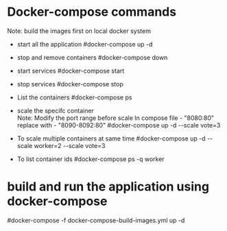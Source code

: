 # Docker-compose commands 

Note: build the images first on local docker system
- start all the application
#docker-compose up -d 

- stop and remove containers
#docker-compose down 

- start services 
#docker-compose start 

- stop services 
#docker-compose stop 

- List the containers 
#docker-compose ps 

- scale the specifc container  
 Note: Modify the port range before scale 
 In compose file - "8080:80" replace with - "8090-8092:80"
 #docker-compose  up -d --scale vote=3 

- To scale multiple containers at same time 
 #docker-compose  up -d --scale worker=2 --scale vote=3

- To list container ids 
#docker-compose ps -q worker

# build and run the application using docker-compose 
#docker-compose -f docker-compose-build-images.yml up -d
